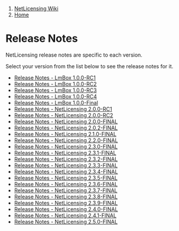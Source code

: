 1.  [NetLicensing Wiki](index.html)
2.  [Home](Home_11010214.html)

<span id="title-text"> Release Notes </span>
============================================


NetLicensing release notes are specific to each version.

Select your version from the list below to see the release notes for it.

-   [Release Notes - LmBox
    1.0.0-RC1](Release-Notes---LmBox-1.0.0-RC1_11010241.html)
-   [Release Notes - LmBox
    1.0.0-RC2](Release-Notes---LmBox-1.0.0-RC2_11010242.html)
-   [Release Notes - LmBox
    1.0.0-RC3](Release-Notes---LmBox-1.0.0-RC3_11010243.html)
-   [Release Notes - LmBox
    1.0.0-RC4](Release-Notes---LmBox-1.0.0-RC4_11010244.html)
-   [Release Notes - LmBox
    1.0.0-Final](Release-Notes---LmBox-1.0.0-Final_11010245.html)
-   [Release Notes - NetLicensing
    2.0.0-RC1](Release-Notes---NetLicensing-2.0.0-RC1_12419364.html)
-   [Release Notes - NetLicensing
    2.0.0-RC2](Release-Notes---NetLicensing-2.0.0-RC2_12419479.html)
-   [Release Notes - NetLicensing
    2.0.0-FINAL](Release-Notes---NetLicensing-2.0.0-FINAL_13074703.html)
-   [Release Notes - NetLicensing
    2.0.2-FINAL](Release-Notes---NetLicensing-2.0.2-FINAL_13074793.html)
-   [Release Notes - NetLicensing
    2.1.0-FINAL](Release-Notes---NetLicensing-2.1.0-FINAL_14057691.html)
-   [Release Notes - NetLicensing
    2.2.0-FINAL](Release-Notes---NetLicensing-2.2.0-FINAL_14058007.html)
-   [Release Notes - NetLicensing
    2.3.0-FINAL](Release-Notes---NetLicensing-2.3.0-FINAL_14942334.html)
-   [Release Notes - NetLicensing
    2.3.1-FINAL](Release-Notes---NetLicensing-2.3.1-FINAL_14942644.html)
-   [Release Notes - NetLicensing
    2.3.2-FINAL](Release-Notes---NetLicensing-2.3.2-FINAL_15794181.html)
-   [Release Notes - NetLicensing
    2.3.3-FINAL](Release-Notes---NetLicensing-2.3.3-FINAL_15794209.html)
-   [Release Notes - NetLicensing
    2.3.4-FINAL](Release-Notes---NetLicensing-2.3.4-FINAL_15794269.html)
-   [Release Notes - NetLicensing
    2.3.5-FINAL](Release-Notes---NetLicensing-2.3.5-FINAL_15794367.html)
-   [Release Notes - NetLicensing
    2.3.6-FINAL](Release-Notes---NetLicensing-2.3.6-FINAL_15794460.html)
-   [Release Notes - NetLicensing
    2.3.7-FINAL](Release-Notes---NetLicensing-2.3.7-FINAL_15794574.html)
-   [Release Notes - NetLicensing
    2.3.8-FINAL](Release-Notes---NetLicensing-2.3.8-FINAL_17137693.html)
-   [Release Notes - NetLicensing
    2.3.9-FINAL](Release-Notes---NetLicensing-2.3.9-FINAL_17432689.html)
-   [Release Notes - NetLicensing
    2.4.0-FINAL](Release-Notes---NetLicensing-2.4.0-FINAL_18219142.html)
-   [Release Notes - NetLicensing
    2.4.1-FINAL](Release-Notes---NetLicensing-2.4.1-FINAL_18219153.html)
-   [Release Notes - NetLicensing
    2.5.0-FINAL](Release-Notes---NetLicensing-2.5.0-FINAL_18677836.html)


